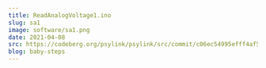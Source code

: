 ```yaml
---
title: ReadAnalogVoltage1.ino
slug: sa1
image: software/sa1.png
date: 2021-04-08
src: https://codeberg.org/psylink/psylink/src/commit/c06ec54995efff4af5d523d30151ce8a60cb4715/experimental/1_initial_test/ReadAnalogVoltage1.ino
blog: baby-steps
---
```

